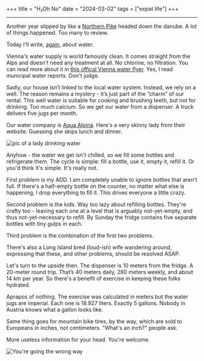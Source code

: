 +++
title = "H₂Oh No"
date = "2024-03-02"
tags = ["expat life"]
+++

****

Another year slipped by like a [Northern Pike](https://youtu.be/uWMSpt7CLkU?si=HhGcMCj-H416Ddiw) headed down the danube. A lot of things happened. Too many to review.

Today I'll write, [again](/posts/wasser-acqua-voda/), about water.

Vienna's water supply is world famously clean. It comes straight from the Alps and doesn't need any treatment at all. No chlorine, no filtration. You can read more about it in [this offical Vienna water flyer](/images/drinking-water-vienna.pdf). Yes, I read municipal water reports. Don't judge.

Sadly, our house isn’t linked to the local water system. Instead, we rely on a well. The reason remains a mystery - it’s just part of the “charm” of our rental. This well water is suitable for cooking and brushing teeth, but not for drinking. Too much calcium. So we get our water from a dispenser. A truck delivers five jugs per month.

Our water company is [Aqua Alpina](https://www.aquaalpina.at/). Here's a very skinny lady from their website. Guessing she skips lunch and dinner.

![pic of a lady drinking water](/images/waterlady.png)

Anyhow - the water we get isn't chilled, so we fill some bottles and refrigerate them. The cycle is simple: fill a bottle, use it, empty it, refill it. Or you'd think it's simple. It's really not.

First problem is my ADD. I am completely unable to ignore bottles that aren't full. If there's a half-empty bottle on the counter, no matter what else is happening, I drop everything to fill it. This drives everyone a little crazy.

Second problem is the kids. Way too lazy about refilling bottles. They're crafty too - leaving each one at a level that is arguably not-yet-empty, and thus not-yet-necessary to refill. By Sunday the fridge contains five separate bottles with tiny gulps in each.

Third problem is the combination of the first two problems. 

There's also a Long Island bred (loud-ish) wife wandering around, expressing that these, and other problems, should be resolved ASAP.

Let's turn to the upside then. The dispenser is 10 meters from the fridge. A 20-meter round trip. That’s 40 meters daily, 280 meters weekly, and about 14 km per year. So there's a benefit of exercise in keeping these folks hydrated.

Aprapos of nothing. The exercise was calculated in meters but the water jugs are imperial. Each one is 18.927 liters. Exactly 5 gallons. Nobody in Austria knows what a gallon looks like.

Same thing goes for mountain bike tires, by the way, which are sold to Europeans in inches, not centimeters. "What's an inch?" people ask. 

More useless information for your head. You're welcome.

![You're going the wrong way](/images/metric-imperial.png)
